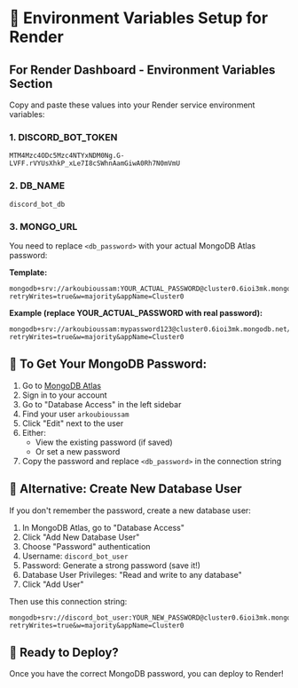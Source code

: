 # 🔧 Environment Variables Setup for Render

## For Render Dashboard - Environment Variables Section

Copy and paste these values into your Render service environment variables:

### 1. DISCORD_BOT_TOKEN
```
MTM4Mzc4ODc5Mzc4NTYxNDM0Ng.G-LVFF.rVYUsXhkP_xLe7I8cSWhnAamGiwA0Rh7N0mVmU
```

### 2. DB_NAME
```
discord_bot_db
```

### 3. MONGO_URL
You need to replace `<db_password>` with your actual MongoDB Atlas password:

**Template:**
```
mongodb+srv://arkoubioussam:YOUR_ACTUAL_PASSWORD@cluster0.6ioi3mk.mongodb.net/?retryWrites=true&w=majority&appName=Cluster0
```

**Example (replace YOUR_ACTUAL_PASSWORD with real password):**
```
mongodb+srv://arkoubioussam:mypassword123@cluster0.6ioi3mk.mongodb.net/?retryWrites=true&w=majority&appName=Cluster0
```

## 🔐 To Get Your MongoDB Password:

1. Go to [MongoDB Atlas](https://cloud.mongodb.com/)
2. Sign in to your account
3. Go to "Database Access" in the left sidebar
4. Find your user `arkoubioussam`
5. Click "Edit" next to the user
6. Either:
   - View the existing password (if saved)
   - Or set a new password
7. Copy the password and replace `<db_password>` in the connection string

## 📝 Alternative: Create New Database User

If you don't remember the password, create a new database user:

1. In MongoDB Atlas, go to "Database Access"
2. Click "Add New Database User"
3. Choose "Password" authentication
4. Username: `discord_bot_user`
5. Password: Generate a strong password (save it!)
6. Database User Privileges: "Read and write to any database"
7. Click "Add User"

Then use this connection string:
```
mongodb+srv://discord_bot_user:YOUR_NEW_PASSWORD@cluster0.6ioi3mk.mongodb.net/?retryWrites=true&w=majority&appName=Cluster0
```

## 🚀 Ready to Deploy?

Once you have the correct MongoDB password, you can deploy to Render!